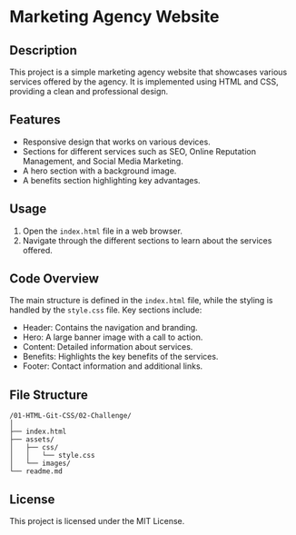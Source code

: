 # Marketing Agency Website 

## Description 

This project is a simple marketing agency website that showcases various services offered by the agency. It is implemented using HTML and CSS, providing a clean and professional design.

## Features

- Responsive design that works on various devices.
- Sections for different services such as SEO, Online Reputation Management, and Social Media Marketing.
- A hero section with a background image.
- A benefits section highlighting key advantages.

## Usage

1. Open the `index.html` file in a web browser.
2. Navigate through the different sections to learn about the services offered.

## Code Overview

The main structure is defined in the `index.html` file, while the styling is handled by the `style.css` file. Key sections include:

- Header: Contains the navigation and branding.
- Hero: A large banner image with a call to action.
- Content: Detailed information about services.
- Benefits: Highlights the key benefits of the services.
- Footer: Contact information and additional links.

## File Structure

```
/01-HTML-Git-CSS/02-Challenge/
│
├── index.html
├── assets/
│   ├── css/
│   │   └── style.css
│   └── images/
└── readme.md
```

## License

This project is licensed under the MIT License.
```
